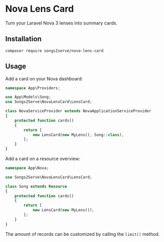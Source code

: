 # Nova Lens Card

Turn your Laravel Nova 3 lenses into summary cards.

## Installation

```
composer require songs2serve/nova-lens-card
```

## Usage

Add a card on your Nova dashboard:

```php
namespace App\Providers;

use App\Models\Song;
use Songs2Serve\NovaLensCard\LensCard;

class NovaServiceProvider extends NovaApplicationServiceProvider
{
    protected function cards()
    {
        return [
            new LensCard(new MyLens(), Song::class),
        ];
    }
}
```

Add a card on a resource overview:

```php
namespace App\Nova;

use Songs2Serve\NovaLensCard\LensCard;

class Song extends Resource
{
    protected function cards()
    {
        return [
            new LensCard(new MyLens()),
        ];
    }
}
```

The amount of records can be customized by calling the `limit()` method.
